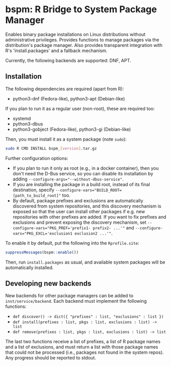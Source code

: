 # bspm: R Bridge to System Package Manager

Enables binary package installations on Linux distributions
without administrative privileges. Provides functions to manage packages
via the distribution's package manager. Also provides transparent
integration with R's 'install.packages' and a fallback mechanism.

Currently, the following backends are supported: DNF, APT.

## Installation

The following dependencies are required (apart from R):

- python3-dnf (Fedora-like), python3-apt (Debian-like)

If you plan to run it as a regular user (non-root), these are required too:

- systemd
- python3-dbus
- python3-gobject (Fedora-like), python3-gi (Debian-like)

Then, you must install it as a system package (note `sudo`):

```bash
sudo R CMD INSTALL bspm_[version].tar.gz
```

Further configuration options:

- If you plan to run it only as root (e.g., in a docker container), then you
  don't need the D-Bus service, so you can disable its installation by adding
  `--configure-args="--without-dbus-service"`.
- If you are installing the package in a build root, instead of its final
  destination, specify `--configure-vars="BUILD_ROOT=[path_to_build_root]"` too.
- By default, package prefixes and exclusions are automatically discovered from
  system repositories, and this discovery mechanism is exposed so that the user
  can install other packages if e.g. new repositories with other prefixes are
  added. If you want to fix prefixes and exclusions and prevent exposing the
  discovery mechanism, set `--configure-vars="PKG_PREF='prefix1- prefix2- ...'"`
  and `--configure-vars="PKG_EXCL='exclusion1 exclusion2 ...'"`.

To enable it by default, put the following into the `Rprofile.site`:

```r
suppressMessages(bspm::enable())
```

Then, run `install.packages` as usual, and available system packages will be
automatically installed.

## Developing new backends

New backends for other package managers can be added to `inst/service/backend`.
Each backend must implement the following functions:

- `def discover() -> dict({ "prefixes" : list, "exclusions" : list })`
- `def install(prefixes : list, pkgs : list, exclusions : list) -> list`
- `def remove(prefixes : list, pkgs : list, exclusions : list) -> list`

The last two functions receive a list of prefixes, a list of R package names and
a list of exclusions, and must return a list with those package names that could
not be processed (i.e., packages not found in the system repos). Any progress
should be reported to stdout.
